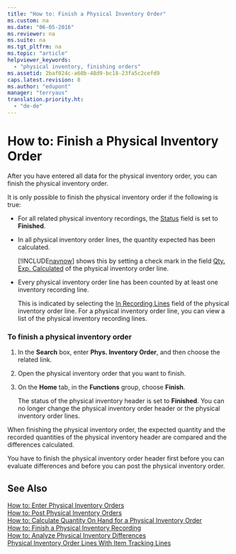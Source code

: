 ```yaml
---
title: "How to: Finish a Physical Inventory Order"
ms.custom: na
ms.date: "06-05-2016"
ms.reviewer: na
ms.suite: na
ms.tgt_pltfrm: na
ms.topic: "article"
helpviewer_keywords: 
  - "physical inventory, finishing orders"
ms.assetid: 2baf024c-a60b-48d9-bc18-23fa5c2cefd9
caps.latest.revision: 8
ms.author: "edupont"
manager: "terryaus"
translation.priority.ht: 
  - "de-de"
---
```

# How to: Finish a Physical Inventory Order
After you have entered all data for the physical inventory order, you can finish the physical inventory order.  
  
 It is only possible to finish the physical inventory order if the following is true:  
  
-   For all related physical inventory recordings, the [Status](../../LocalFunctionalityForMicrosoftDynamicsNav2016/Austria/-$-t_5005350_11-status-$-.md) field is set to **Finished**.  
  
-   In all physical inventory order lines, the quantity expected has been calculated.  
  
     [!INCLUDE[navnow](../../ApplicationDesign/includes/navnow_md.md)] shows this by setting a check mark in the field [Qty. Exp. Calculated](../../LocalFunctionalityForMicrosoftDynamicsNav2016/Austria/-$-t_5005351_51-qty.-exp.-calculated-$-.md) of the physical inventory order line.  
  
-   Every physical inventory order line has been counted by at least one inventory recording line.  
  
     This is indicated by selecting the [In Recording Lines](../../LocalFunctionalityForMicrosoftDynamicsNav2016/Austria/-$-t_5005351_12-in-recording-lines-$-.md) field of the physical inventory order line. For a physical inventory order line, you can view a list of the physical inventory recording lines.  
  
### To finish a physical inventory order  
  
1.  In the **Search** box, enter **Phys. Inventory Order**, and then choose the related link.  
  
2.  Open the physical inventory order that you want to finish.  
  
3.  On the **Home** tab, in the **Functions** group, choose **Finish**.  
  
     The status of the physical inventory header is set to **Finished**. You can no longer change the physical inventory order header or the physical inventory order lines.  
  
 When finishing the physical inventory order, the expected quantity and the recorded quantities of the physical inventory header are compared and the differences calculated.  
  
 You have to finish the physical inventory order header first before you can evaluate differences and before you can post the physical inventory order.  
  
## See Also  
 [How to: Enter Physical Inventory Orders](../../LocalFunctionalityForMicrosoftDynamicsNav2016/Germany/how-to-enter-physical-inventory-orders.md)   
 [How to: Post Physical Inventory Orders](../../LocalFunctionalityForMicrosoftDynamicsNav2016/Germany/how-to-post-physical-inventory-orders.md)   
 [How to: Calculate Quantity On Hand for a Physical Inventory Order](../../LocalFunctionalityForMicrosoftDynamicsNav2016/Germany/how-to-calculate-quantity-on-hand-for-a-physical-inventory-order.md)   
 [How to: Finish a Physical Inventory Recording](../../LocalFunctionalityForMicrosoftDynamicsNav2016/Germany/how-to-finish-a-physical-inventory-recording.md)   
 [How to: Analyze Physical Inventory Differences](../../LocalFunctionalityForMicrosoftDynamicsNav2016/Germany/how-to-analyze-physical-inventory-differences.md)   
 [Physical Inventory Order Lines With Item Tracking Lines](../../LocalFunctionalityForMicrosoftDynamicsNav2016/Germany/physical-inventory-order-lines-with-item-tracking-lines.md)